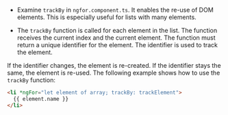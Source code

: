 - Examine `trackBy` in `ngfor.component.ts`. It enables the re-use of DOM elements. This is especially useful for lists with many elements. 

- The `trackBy` function is called for each element in the list. The function receives the current index and the current element. The function must return a unique identifier for the element. The identifier is used to track the element. 

If the identifier changes, the element is re-created. If the identifier stays the same, the element is re-used. The following example shows how to use the `trackBy` function:

```html
<li *ngFor="let element of array; trackBy: trackElement">
  {{ element.name }}
</li>
```
